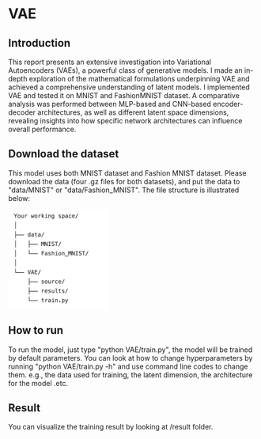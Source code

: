 # VAE
## Introduction
This report presents an extensive investigation into Variational Autoencoders (VAEs), a powerful class of generative models. 
I made an in-depth exploration of the mathematical formulations underpinning VAE and achieved a comprehensive understanding 
of latent models. I implemented VAE and tested it on MNIST and FashionMNIST dataset. A comparative analysis was performed 
between MLP-based and CNN-based encoder-decoder architectures, as well as different latent space dimensions, revealing insights 
into how specific network architectures can influence overall performance.

## Download the dataset
This model uses both MNIST dataset and Fashion MNIST dataset. Please download the data (four .gz files for both datasets), and
put the data to "data/MNIST" or "data/Fashion_MNIST". The file structure is illustrated below:

<img src="file_structure.png" width="200" height="200">

## How to run
To run the model, just type "python VAE/train.py", the model will be trained by default parameters. You can look at how to change hyperparameters by running "python VAE/train.py -h" and use command line codes to change them. e.g., the data used for training, the latent dimension, the architecture for the model .etc.

## Result
You can visualize the training result by looking at /result folder.
